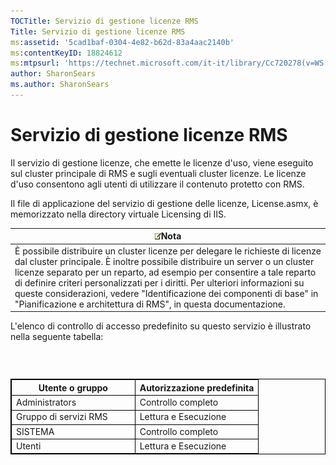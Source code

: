 ```yaml
---
TOCTitle: Servizio di gestione licenze RMS
Title: Servizio di gestione licenze RMS
ms:assetid: '5cad1baf-0304-4e82-b62d-83a4aac2140b'
ms:contentKeyID: 18824612
ms:mtpsurl: 'https://technet.microsoft.com/it-it/library/Cc720278(v=WS.10)'
author: SharonSears
ms.author: SharonSears
---
```


Servizio di gestione licenze RMS
================================

Il servizio di gestione licenze, che emette le licenze d'uso, viene eseguito sul cluster principale di RMS e sugli eventuali cluster licenze. Le licenze d'uso consentono agli utenti di utilizzare il contenuto protetto con RMS.

Il file di applicazione del servizio di gestione delle licenze, License.asmx, è memorizzato nella directory virtuale Licensing di IIS.

| ![](/security-updates/images/Cc720278.note(WS.10).gif)Nota                                                                                                                                                                                                                                                                                                                                                                                                |
|----------------------------------------------------------------------------------------------------------------------------------------------------------------------------------------------------------------------------------------------------------------------------------------------------------------------------------------------------------------------------------------------------------------------------------------------------------------------|
| È possibile distribuire un cluster licenze per delegare le richieste di licenze dal cluster principale. È inoltre possibile distribuire un server o un cluster licenze separato per un reparto, ad esempio per consentire a tale reparto di definire criteri personalizzati per i diritti. Per ulteriori informazioni su queste considerazioni, vedere "Identificazione dei componenti di base" in "Pianificazione e architettura di RMS", in questa documentazione. |

L'elenco di controllo di accesso predefinito su questo servizio è illustrato nella seguente tabella:

###  

 
<table style="border:1px solid black;">
<colgroup>
<col width="50%" />
<col width="50%" />
</colgroup>
<thead>
<tr class="header">
<th style="border:1px solid black;" >Utente o gruppo</th>
<th style="border:1px solid black;" >Autorizzazione predefinita</th>
</tr>
</thead>
<tbody>
<tr class="odd">
<td style="border:1px solid black;">Administrators</td>
<td style="border:1px solid black;">Controllo completo</td>
</tr>
<tr class="even">
<td style="border:1px solid black;">Gruppo di servizi RMS</td>
<td style="border:1px solid black;">Lettura e Esecuzione</td>
</tr>
<tr class="odd">
<td style="border:1px solid black;">SISTEMA</td>
<td style="border:1px solid black;">Controllo completo</td>
</tr>
<tr class="even">
<td style="border:1px solid black;">Utenti</td>
<td style="border:1px solid black;">Lettura e Esecuzione</td>
</tr>
</tbody>
</table>
